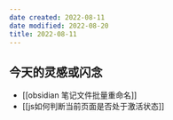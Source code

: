 ```yaml
---
date created: 2022-08-11
date modified: 2022-08-20
title: 2022-08-11
---
```


## 今天的灵感或闪念

- [[obsidian 笔记文件批量重命名]]
- [[js如何判断当前页面是否处于激活状态]]

